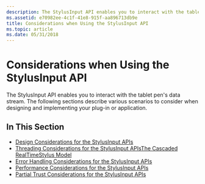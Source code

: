 ```yaml
---
description: The StylusInput API enables you to interact with the tablet pen's data stream. The following sections describe various scenarios to consider when designing and implementing your plug-in or application.
ms.assetid: e70982ee-4c1f-41e8-915f-aa896713db9e
title: Considerations when Using the StylusInput API
ms.topic: article
ms.date: 05/31/2018
---
```


# Considerations when Using the StylusInput API

The StylusInput API enables you to interact with the tablet pen's data stream. The following sections describe various scenarios to consider when designing and implementing your plug-in or application.

## In This Section

-   [Design Considerations for the StylusInput APIs](design-considerations-for-the-stylusinput-apis.md)
-   [Threading Considerations for the StylusInput APIs](threading-considerations-for-the-stylusinput-apis.md)[The Cascaded RealTimeStylus Model](the-cascaded-realtimestylus-model.md)
-   [Error Handling Considerations for the StylusInput APIs](error-handling-considerations-for-the-stylusinput-apis.md)
-   [Performance Considerations for the StylusInput APIs](performance-considerations-for-the-stylusinput-apis.md)
-   [Partial Trust Considerations for the StylusInput APIs](partial-trust-considerations-for-the-stylusinput-apis.md)

 

 



